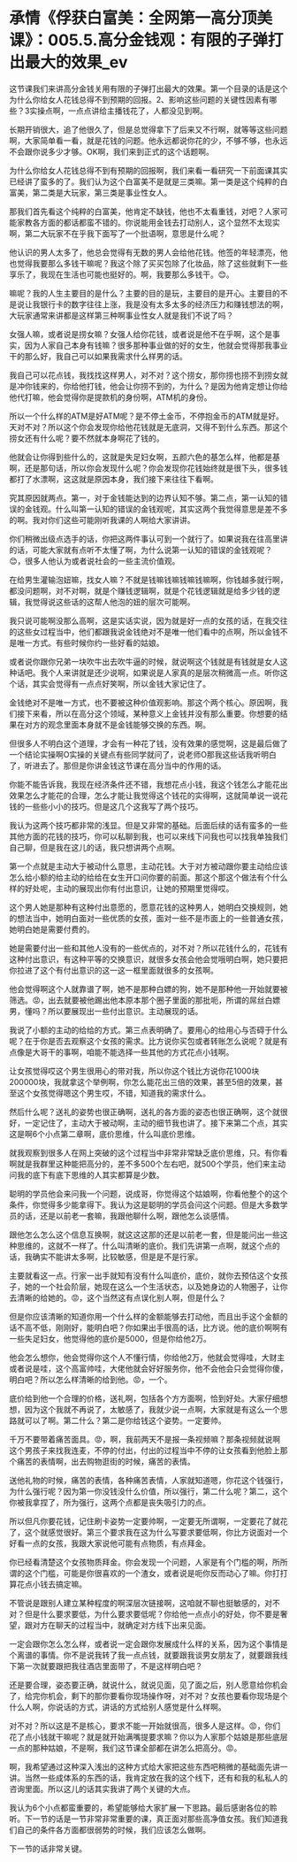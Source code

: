 # 承情《俘获白富美：全网第一高分顶美课》：005.5.高分金钱观：有限的子弹打出最大的效果_ev

这节课我们来讲高分金钱关用有限的子弹打出最大的效果。第一个目录的话是这个为什么你给女人花钱总得不到预期的回报。2、影响这些问题的关键性因素有哪些？3实操点啊，一点点讲给主播钱花了，人都没见到啊。

长期开销很大，追了他很久了，但是总觉得拿下了后来又不行啊，就等等这些问题啊，大家简单看一看，就是花钱的问题。他永远都说你花的少，不够不够，也永远不会跟你说多少才够。OK啊，我们来到正式的这个话题啊。

为什么你给女人花钱总得不到有预期的回报啊，我们来看一看研究一下前面课其实已经讲了蛮多的了。我们认为这个白富美不是就是三类嘛。第一类是这个纯粹的白富美，第二类是大玩家，第三类是事业性女人。

那我们首先看这个纯粹的白富美，他肯定不缺钱，他也不太看重钱，对吧？人家可能家教各方面的都话都蛮不错的。你说能用金钱去打动别人，这个显然不太现实啊，第二大玩家不在乎我下面写了一个批语啊，意思是什么呢？

他认识的男人太多了，他总会觉得有无数的男人会给他花钱。他签的年轻漂亮，他也觉得我要那么多钱干嘛呢？我这个除了买买包除了化妆品，除了这些就剩下一些享乐了，我现在生活也可能也挺好的。啊，我要那么多钱干。😊。

嘛呢？我的人生主要目的是什么？主要的目的是玩，主要目的是开心。主要目的不是说让我银行卡的数字往往上涨，我是没有太多太多的经济压力和赚钱想法的啊，大玩家通常来讲都是这样第三种啊事业性女人就是我们不说了吗？

女强人嘛，或者说是捞女嘛？女强人给你花钱，或者说是他不在乎啊，这个是事实，因为人家自己本身有钱嘛？很多那种事业做的好的女生，他就会觉得那我事业干的那么好，我自己可以如果我需求什么样男的话。

我自己可以花点钱，我找找这样男人，对不对？这个捞女，那你捞也捞不到捞女就是冲你钱来的，你给他打钱，他会让你捞不到的，为什么？是因为他肯定想让你给他代打嘛，他会觉得你是提款机的身份啊，ATM机的身份。

所以一个什么样的ATM是好ATM呢？是不停土金币，不停抱金币的ATM就是好。天对不对？所以这个你会发现你给他花钱就是无底洞，又得不到什么东西。那这个捞女还有什么呢？要不然就本身啊花了钱的。

他就会让你得到些什么的，这就是失足妇女啊，五颜六色的基怎么样，他都是基啊，还是那句话，所以你会发现什么呢？你会发现你花钱始终就是很下头，很多钱都打了水漂啊，这这就是原因本身，我们接下来往往下看啊。

究其原因就两点。第一，对于金钱能达到的边界认知不够。第二点，第一认知的错误的金钱观。什么叫第一认知的错误的金钱观呢，其实这两个我觉得意思是差不多的啊。我对你们这些可能刚听我课的人啊给大家讲讲。

你们稍微出级点选手的话，你把这两件事认可到一个就行了。如果说我在往高里讲的话，可能大家就有点听不太懂了啊，为什么说第一认知的错误的金钱观呢？😊，很多人他认为或者说社会的一些主流价值观。

在给男生灌输泡妞嘛，找女人嘛？不就是钱嘛钱嘛钱嘛钱嘛啊，你钱越多就行啊，都没问题啊，对不对啊，就是个赚钱逻辑啊，就是个花钱逻辑就是给多少钱的逻辑，我觉得说这些话的这帮人他泡的妞的层次可能啊。

我只说可能啊没那么高啊，这是实话实说，因为就是好一点的女孩的话，在我交往的这些女过程当中，他们都跟我说金钱绝对不是唯一他们看中的点啊，所以金钱不是唯一方式。有些时候你约一些好看的姑娘。

或者说你跟你兄弟一块吹牛出去吹牛逼的时候，就说啊这个钱就是有钱就是女人这种话吧。我个人来讲就是还少说啊，如果说是人家真的是层次稍微高一点。听你这个话，其实会觉得有一点点好笑啊，所以金钱大家记住了。

金钱绝对不是唯一方式，也不要被这种价值观影响。那这个两个核心。原因啊，我们接下来看，所以在高分这个领域，某种意义上金钱并没有那么重要。你想要的结果在对方的观念里面本身就不是金钱能够交换的东西。啊。

但很多人不明白这个道理，才会有一种花了钱，没有效果的感觉啊，这是最后做了一个结论实操啊O实操的关键点有些同学就问了，说老师O那我这些话我听明白了，听进去了。那但是你讲金钱这节课在高分当中的作用的话。

你能不能告诉我，我现在经济条件还不错，我想花点小钱，我这个钱怎么才能花出效果怎么才能花的合理，怎么才能让我觉得这个钱花的实得啊，这就简单说一说花钱的一些些小小的技巧。但是这几个这我写了两个技巧。

我认为这两个技巧都非常的浅显。但是又非常的基础。后面后续的话有蛮多的一些其他方面的花钱的技巧，你可以私聊到我，也可以来线下问我也可以找我单独我们自己聊，但是我在这儿的话，我只想讲两个点啊。

第一个点就是主动大于被动什么意思，主动花钱。大于对方被动跟你要主动给应该怎么给小额的给主动的给给在女生开口问你要的前面。那这个那这个做法有个什么样的好处呢，主动的展现出你有付出意识，让她的预期里觉得哎。

这个男人她是那种有这种付出意愿的，愿意花钱的这种男人，她明白交换规则，她的想法当中，她明白面对一些优质的女孩，面对一些不是市面上的一些普通女孩，她明白她是需要付费的。

她是需要付出一些和其他人没有的一些优点的，对不对？所以花钱什么的，花钱有这种付出意识，有这种平等的交换意识，就很多女孩会他会觉哦明白啊，她只要把你拉进了这个有付出意识的这一这一框里面就很多的女孩啊。

他会觉得啊这个人就靠谱了啊，她不是那种白嫖的狗，她不是那种他一开始就要被筛选。😡，出去就要被他踢出他本原本那个圈子里面的那批呃，所谓的屌丝白嫖男，懂吗？所以要展现出一些付出意识。主动展现的话。

我说了小额的主动的给给的方式。第三点表明确了。要用心的给用心与否碍于什么呢？在于你是否去观察这个女孩的需求。比方说你买包或者转账怎么说呢？就是有点像是大哥干的事啊，咱能不能选择一些其他的方式花点小钱啊。

让女孩觉得哎这个男生很用心的带对我，所以你这个钱比方说你花1000块200000块，我就拿这个举例啊，你怎么能花出三倍的效果，甚至5倍的效果，甚至这个女孩觉得嗯这个男生哎，不错，知道我的需求什么。

然后什么呢？送礼的姿势也很正确啊，送礼的各方面的姿态也很正确啊，这个就很好，一定记住了，主动大于被动啊，主动的细节我也讲了。接下来第二个点，其实这是啊6个小点第二章啊，底价思维，什么叫底价思维。

就我观察到很多人在网上突破的这个过程当中非常非常缺乏底价思维，只。有你看啊就是我群里这种能把高分的，差不多500个左右吧，就500个学员，他们来主动问我的底下有底下思维的人其实都算是少数。

聪明的学员他会来问我一个问题，说成哥，你觉得这个姑娘啊，你看他整个的这个条件，你觉得多少能拿得下。我认为这是聪明的学员会问这个问题。但是大多数学员的话，还是以前老一套嘛，我跟他聊什么啊，跟他怎么谈感情。

跟他怎么怎么这个信息互换啊，就这这这那的还是以前老一套，但是能问出一些这种思维的，这就不一样了。什么叫清晰的底价。我们先讲第一点啊，就这个点的话，我确实不能讲太多啊，比较敏感，但是是不是行家。

主要就看这一点。行家一出手就知有没有什么叫底价，底价，就你去预估这个女孩子，她的一个社会阶层，她现在这么一个生活状态，以及她身边的人物圈子，让你去清晰的给她的。😡，这个当然这有点误化别人啊，但是什么？

但是你应该清晰的知道你用一个什么样的金额能够去打动他，而且出手这个金额的话不高不低，刚刚好，能明白吧？你如果出手很高的话，比方说。他的底价啊啊有一些失足妇女，他觉得他的底价是5000，但是你给他2万。

他会怎么想你，他会觉得你这个人不懂行情，你给他2万，他就会觉得哇，大财主或者说是哇，这个高富帅哇，大佬他就会好好服务你，他不会他会只会觉得你傻，明白吧？所以怎么样清晰的给到他。😡，一个。

底价给到他一个合理的价格，送礼啊，包括各个方方面啊，恰到好处。大家仔细想想，因为这个我就不再说了，太敏感了，我就少说一点啊，大家就是有这么一个思路就可以了啊。第二什么？第二是你给钱这个姿势。一定要帅。

千万不要带着痛苦面具。😡，啊，我前两天不是报一条视频嘛？那条视频就说啊这个男孩子来找我连麦，不停的付出，付出的过程当中不停的让女孩看到他脸上那个痛苦的表情啊，出去购物逛街的时候，痛苦的表情。

送他礼物的时候，痛苦的表情，各种痛苦表情，人家就知道嗯，你花这个钱强行，为什么强行呢？因为第一你没钱没什么价值，所以强行，第二什么呢？第二，这个你被我拿捏了，所为强行，这两个点都是丧失吸引力的点。

所以但凡你要花钱，记住刷卡姿势一定要帅啊，一定要无所谓啊，一定要花了就花了，这个就感觉很好。第三个要求我在这为什么写要求要低啊，你比方说面对一个好看一点的女孩，我跟大家说他可能有点物质，有点拜金。

你已经看清楚这个女孩物质拜金。你会发现一个问题，人家是有个门槛的啊，所所谓的这个门槛，可能是你很喜欢的一个渣女，或者说是呃你反而动心了嘛。你打打算花点小钱去搞定嘛。

不管说是跟别人建立某种程度的啊深层次链接啊，这咱就不聊也挺敏感的，对不对？但是什么要求要低，为什么要求要低呢？你给他一点点小的好处，你不要是奢望，跟对方在聊天的过程当中，就确定对方线下出来见面。

一定会跟你怎么怎么样，或者说一定会跟你发展成什么样的关系，因为这个事情是个离谱的事情。你不是说我转了我一点点钱，就要跟我谈男女朋友了，就要跟我线下第一次就要跟把我往酒店里面带了，不是这样明白吧？

还是要合理，姿态要正确，就说什么，就说见面，见了面之后，别人愿意给你机会了，给完你机会，剩下的那你要看你现场操作呀，对不对？女孩也要看你现场是个什么人啊，你说话的方式，讲话的方式给别人感觉是什么样啊。

对不对？所以这是不是核心，要求不能一开始就很高，很多人是这样。😡，你们花了点小钱就干嘛呢？就是就开始满嘴提要求嘛？你以为人家那个姑娘是那些底层一点的那种姑娘，不是啊，我们这节课全部都在讲怎么把高分。😡。

啊，我希望通过这种深入浅出的这种方式给大家把这些东西吧稍微的基础面先讲一讲。当然一些成体系的东西的话，我肯定放在我的这个线下，还有和我的私私人的咨询里面。所以这儿的话其实我讲了两个关键的大点。

我认为6个小点都蛮重要的，希望能够给大家扩展一下思路。最后感谢各位的聆听。下一节的话是一节非常非常重要的课，真正面对那些高净值女孩。我们知道我们自己的条件各方面都很弱势的时候，我们应该怎么做啊。

下一节的话非常关键。